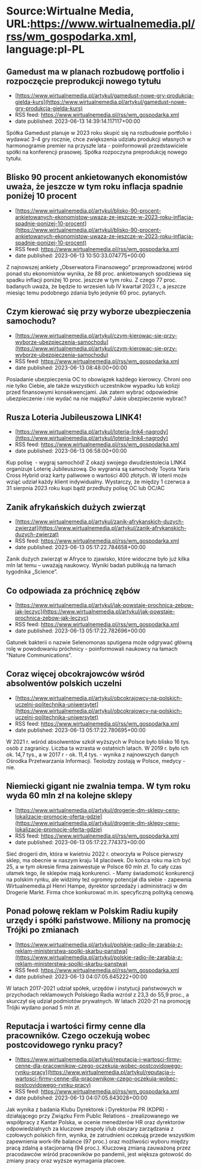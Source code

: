 # Source:Wirtualne Media, URL:https://www.wirtualnemedia.pl/rss/wm_gospodarka.xml, language:pl-PL

## Gamedust ma w planach rozbudowę portfolio i rozpoczęcie preprodukcji nowego tytułu
 - [https://www.wirtualnemedia.pl/artykul/gamedust-nowe-gry-produkcja-gielda-kurs](https://www.wirtualnemedia.pl/artykul/gamedust-nowe-gry-produkcja-gielda-kurs)
 - RSS feed: https://www.wirtualnemedia.pl/rss/wm_gospodarka.xml
 - date published: 2023-06-13 14:39:14.117117+00:00

Spółka Gamedust planuje w 2023 roku skupić się na rozbudowie portfolio i wydawać 3-4 gry rocznie, chce zwiększenia udziału produkcji własnych w harmonogramie premier na przyszłe lata - poinformowali przedstawiciele spółki na konferencji prasowej. Spółka rozpoczyna preprodukcję nowego tytułu.

## Blisko 90 procent ankietowanych ekonomistów uważa, że jeszcze w tym roku inflacja spadnie poniżej 10 procent
 - [https://www.wirtualnemedia.pl/artykul/blisko-90-procent-ankietowanych-ekonomistow-uwaza-ze-jeszcze-w-2023-roku-inflacja-spadnie-ponizej-10-procent](https://www.wirtualnemedia.pl/artykul/blisko-90-procent-ankietowanych-ekonomistow-uwaza-ze-jeszcze-w-2023-roku-inflacja-spadnie-ponizej-10-procent)
 - RSS feed: https://www.wirtualnemedia.pl/rss/wm_gospodarka.xml
 - date published: 2023-06-13 10:50:33.074775+00:00

Z najnowszej ankiety „Obserwatora Finansowego” przeprowadzonej wśród ponad stu ekonomistów wynika, że 88 proc. ankietowanych spodziewa się spadku inflacji poniżej 10 proc. jeszcze w tym roku. Z czego 77 proc. badanych uważa, że będzie to wrzesień lub IV kwartał 2023 r., a jeszcze miesiąc temu podobnego zdania było jedynie 60 proc. pytanych.

## Czym kierować się przy wyborze ubezpieczenia samochodu?
 - [https://www.wirtualnemedia.pl/artykul/czym-kierowac-sie-przy-wyborze-ubezpieczenia-samochodu](https://www.wirtualnemedia.pl/artykul/czym-kierowac-sie-przy-wyborze-ubezpieczenia-samochodu)
 - RSS feed: https://www.wirtualnemedia.pl/rss/wm_gospodarka.xml
 - date published: 2023-06-13 08:48:00+00:00

Posiadanie ubezpieczenia OC to obowiązek każdego kierowcy. Chroni ono nie tylko Ciebie, ale także wszystkich uczestników wypadku lub kolizji przed finansowymi konsekwencjami. Jak zatem wybrać odpowiednie ubezpieczenie i nie wydać na nie majątku?
Jakie ubezpieczenie wybrać?

## Rusza Loteria Jubileuszowa LINK4!
 - [https://www.wirtualnemedia.pl/artykul/loteria-link4-nagrody](https://www.wirtualnemedia.pl/artykul/loteria-link4-nagrody)
 - RSS feed: https://www.wirtualnemedia.pl/rss/wm_gospodarka.xml
 - date published: 2023-06-13 06:58:00+00:00

Kup polisę  - wygraj samochód! Z okazji swojego dwudziestolecia LINK4 organizuje Loterię Jubileuszową. Do wygrania są samochody Toyota Yaris Cross Hybrid oraz karty paliwowe o wartości 400 złotych. W loterii może wziąć udział każdy klient indywidualny. Wystarczy, że między 1 czerwca a 31 sierpnia 2023 roku kupi bądź przedłuży polisę OC lub OC/AC

## Zanik afrykańskich dużych zwierząt
 - [https://www.wirtualnemedia.pl/artykul/zanik-afrykanskich-duzych-zwierzat](https://www.wirtualnemedia.pl/artykul/zanik-afrykanskich-duzych-zwierzat)
 - RSS feed: https://www.wirtualnemedia.pl/rss/wm_gospodarka.xml
 - date published: 2023-06-13 05:17:22.784658+00:00

Zanik dużych zwierząt w Afryce to zjawisko, które widoczne było już kilka mln lat temu – uważają naukowcy. Wyniki badań publikują na łamach tygodnika „Science”.

## Co odpowiada za próchnicę zębów
 - [https://www.wirtualnemedia.pl/artykul/jak-powstaje-prochnica-zebow-jak-leczyc](https://www.wirtualnemedia.pl/artykul/jak-powstaje-prochnica-zebow-jak-leczyc)
 - RSS feed: https://www.wirtualnemedia.pl/rss/wm_gospodarka.xml
 - date published: 2023-06-13 05:17:22.782696+00:00

Gatunek bakterii o nazwie Selenomonas sputigena może odgrywać główną rolę w powodowaniu próchnicy - poinformowali naukowcy na łamach "Nature Communications”.

## Coraz więcej obcokrajowców wśród absolwentów polskich uczelni
 - [https://www.wirtualnemedia.pl/artykul/obcokrajowcy-na-polskich-uczelni-politechnika-uniwersytet](https://www.wirtualnemedia.pl/artykul/obcokrajowcy-na-polskich-uczelni-politechnika-uniwersytet)
 - RSS feed: https://www.wirtualnemedia.pl/rss/wm_gospodarka.xml
 - date published: 2023-06-13 05:17:22.780695+00:00

W 2021 r. wśród absolwentów szkół wyższych w Polsce było blisko 16 tys. osób z zagranicy. Liczba ta wzrasta w ostatnich latach. W 2019 r. było ich ok. 14,7 tys., a w 2017 r - ok. 11,4 tys. - wynika z najnowszych danych Ośrodka Przetwarzania Informacji. Teolodzy zostają w Polsce, medycy - nie.

## Niemiecki gigant nie zwalnia tempa. W tym roku wyda 60 mln zł na kolejne sklepy
 - [https://www.wirtualnemedia.pl/artykul/drogerie-dm-sklepy-ceny-lokalizacje-promocje-oferta-gdzie](https://www.wirtualnemedia.pl/artykul/drogerie-dm-sklepy-ceny-lokalizacje-promocje-oferta-gdzie)
 - RSS feed: https://www.wirtualnemedia.pl/rss/wm_gospodarka.xml
 - date published: 2023-06-13 05:17:22.774373+00:00

Sieć drogerii dm, która w kwietniu 2022 r. otworzyła w Polsce pierwszy sklep, ma obecnie w naszym kraju 14 placówek. Do końca roku ma ich być 25, a w tym okresie firma zainwestuje w Polsce 60 mln zł. To cały czas ułamek tego, ile sklepów mają konkurenci. - Mamy świadomość konkurencji na polskim rynku, ale widzimy też ogromny potencjał dla siebie - zapewnia Wirtualnemedia.pl Henri Hampe, dyrektor sprzedaży i administracji w dm Drogerie Markt. Firma chce konkurować m.in. specyficzną polityką cenową.

## Ponad połowę reklam w Polskim Radiu kupiły urzędy i spółki państwowe. Miliony na promocję Trójki po zmianach
 - [https://www.wirtualnemedia.pl/artykul/polskie-radio-ile-zarabia-z-reklam-ministerstwa-spolki-skarbu-panstwa](https://www.wirtualnemedia.pl/artykul/polskie-radio-ile-zarabia-z-reklam-ministerstwa-spolki-skarbu-panstwa)
 - RSS feed: https://www.wirtualnemedia.pl/rss/wm_gospodarka.xml
 - date published: 2023-06-13 04:07:05.645222+00:00

W latach 2017-2021 udział spółek, urzędów i instytucji państwowych w przychodach reklamowych Polskiego Radia wzrósł z 23,3 do 55,9 proc., a skurczył się udział podmiotów prywatnych. W latach 2020-21 na promocję Trójki wydano ponad 5 mln zł.

## Reputacja i wartości firmy cenne dla pracowników. Czego oczekują wobec postcovidowego rynku pracy?
 - [https://www.wirtualnemedia.pl/artykul/reputacja-i-wartosci-firmy-cenne-dla-pracownikow-czego-oczekuja-wobec-postcovidowego-rynku-pracy](https://www.wirtualnemedia.pl/artykul/reputacja-i-wartosci-firmy-cenne-dla-pracownikow-czego-oczekuja-wobec-postcovidowego-rynku-pracy)
 - RSS feed: https://www.wirtualnemedia.pl/rss/wm_gospodarka.xml
 - date published: 2023-06-13 04:07:05.643028+00:00

Jak wynika z badania Klubu Dyrektorek i Dyrektorów PR (KDPR) - działającego przy Związku Firm Public Relations - zrealizowanego we współpracy z Kantar Polska, w ocenie menedżerów HR oraz dyrektorów odpowiedzialnych za kluczowe zespoły i/lub obszary zarządzania z czołowych polskich firm, wynika, że zatrudnieni oczekują przede wszystkim zapewnienia work-life balance (97 proc.) oraz możliwości wyboru między pracą zdalną a stacjonarną (94 proc.). Kluczową zmianą zauważoną przez pracodawców wśród pracowników po pandemii, jest większa gotowość do zmiany pracy oraz wyższe wymagania płacowe.

